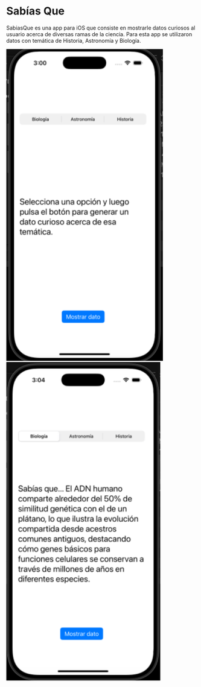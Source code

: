 # Sabías Que

SabiasQue es una app para iOS que consiste en mostrarle datos curiosos al usuario acerca de diversas ramas de la ciencia. Para esta app se utilizaron datos con temática de Historia, Astronomía y Biología.

<img src="captura1.png" alt="captura de la pantalla principal de la app">
<img src="captura2.png" alt="captura de uno de los datos que podría mostrar la app">
